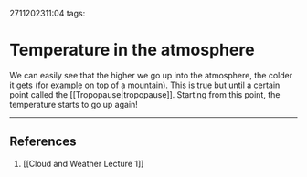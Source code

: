 2711202311:04
tags: 
# Temperature in the atmosphere

We can easily see that the higher we go up into the atmosphere, the colder it gets (for example on top of a mountain). 
This is true but until a certain point called the [[Tropopause|tropopause]]. Starting from this point, the temperature starts to go up again! 

---
## References
1. [[Cloud and Weather Lecture 1]]